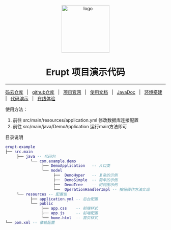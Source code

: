<p align="center"><img src="https://www.erupt.xyz/demo/erupt.svg" height="150" alt="logo"/></p>
<h1 align="center"> Erupt 项目演示代码 </h1>

---

[码云仓库](https://gitee.com/erupt/erupt) &nbsp; | &nbsp; [github仓库](https://github.com/erupts/erupt) &nbsp; | &nbsp; 
[项目官网](https://www.erupt.xyz) &nbsp; | &nbsp; [使用文档](https://www.yuque.com/yuepeng/erupt) &nbsp; | &nbsp; 
[JavaDoc](https://apidoc.gitee.com/erupt/erupt/) &nbsp; | &nbsp; [环境搭建](https://www.yuque.com/yuepeng/erupt/tpq1l9) &nbsp; | &nbsp; 
[代码演示](https://www.erupt.xyz/#!/contrast) &nbsp; | &nbsp; [在线体验](https://www.erupt.xyz/demo)

使用方法：   
1. 前往 src/main/resources/application.yml 修改数据库连接配置
2. 前往 src/main/java/DemoApplication 运行main方法即可

目录说明
```lua
erupt-example
├── src.main
     ├── java -- 代码包
           └── com.example.demo
                ├── DemoApplication   -- 入口类
                └── model
                     ├──  DemoHyper   -- 复杂的示例
                     ├──  DemoSimple  -- 简单的示例
                     ├──  DemoTree    -- 树视图示例
                     └──  OperationHandlerImpl -- 按钮操作方法实现
     └── resources -- 配置包
           ├── application.yml -- 后台配置
           └── public
                ├── app.css    -- 前端样式
                ├── app.js     -- 前端配置
                └── home.html  -- 首页样式
└── pom.xml -- 依赖配置
```